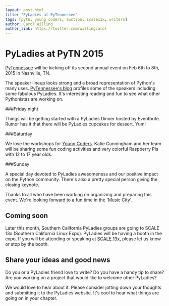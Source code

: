 ```yaml
---
layout: post.html
title: "PyLadies at PyTennessee"
tags: [pytn, young coders, auction, scale13x, writers]
author: Carol Willing
author_link: https://twitter.com/willingcarol
---
```



PyLadies at PyTN 2015
=====================

[PyTennessee](https://www.pytennessee.org/)
will be kicking off its second annual event on Feb 6th to 8th, 2015
in Nashville, TN.

The speaker lineup looks strong and a broad representation of Python's
many uses. [PyTennessee's blog](http://pytennessee.tumblr.com/) profiles some
of the speakers including some fabulous PyLadies. It's interesting reading
and fun to see what other Pythonistas are working on.

###Friday night

Things will be getting started with a PyLadies Dinner hosted by Eventbrite.
Rumor has it that there will be PyLadies cupcakes for dessert. Yum!

###Saturday

We love the workshops for
[Young Coders](https://www.pytennessee.org/young-coders/). Katie Cunningham
and her team will be sharing some fun coding activities and very colorful
Raspberry Pis with 12 to 17 year olds.

###Sunday

A special day devoted to PyLadies awesomeness and our positive impact on the
Python community. There's also a pretty special person giving the closing
keynote.

Thanks to all who have been working on organizing and preparing this event.
We're looking forward to a fun time in the 'Music City'.


Coming soon
-----------
Later this month, Southern California PyLadies groups are going to SCALE 13x
(Southern California Linux Expo). PyLadies will be having a booth in the
expo. If you will be attending or speaking at
[SCALE 13x](http://www.socallinuxexpo.org/scale/13x), please let us know or
stop by the booth.


Share your ideas and good news
------------------------------
Do you or a PyLadies friend love to write? Do you have a handy tip to share?
Are you working on a project that would like to welcome other PyLadies?

We would love to hear about it. Please consider jotting down your thoughts
and submitting it to the PyLadies website. It's cool to hear what things
are going on in your chapter.
